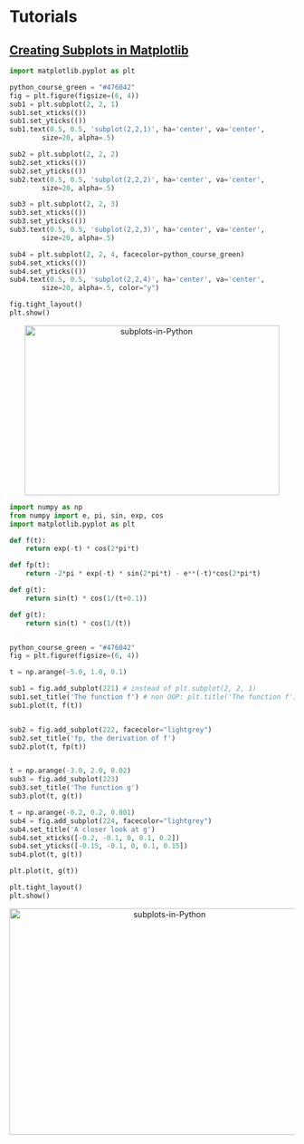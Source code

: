 # Tutorials

## [Creating Subplots in Matplotlib](https://python-course.eu/numerical-programming/creating-subplots-in-matplotlib.php)

```python
import matplotlib.pyplot as plt

python_course_green = "#476042"
fig = plt.figure(figsize=(6, 4))
sub1 = plt.subplot(2, 2, 1)
sub1.set_xticks(())
sub1.set_yticks(())
sub1.text(0.5, 0.5, 'subplot(2,2,1)', ha='center', va='center',
        size=20, alpha=.5)

sub2 = plt.subplot(2, 2, 2)
sub2.set_xticks(())
sub2.set_yticks(())
sub2.text(0.5, 0.5, 'subplot(2,2,2)', ha='center', va='center',
        size=20, alpha=.5)

sub3 = plt.subplot(2, 2, 3)
sub3.set_xticks(())
sub3.set_yticks(())
sub3.text(0.5, 0.5, 'subplot(2,2,3)', ha='center', va='center',
        size=20, alpha=.5)

sub4 = plt.subplot(2, 2, 4, facecolor=python_course_green)
sub4.set_xticks(())
sub4.set_yticks(())
sub4.text(0.5, 0.5, 'subplot(2,2,4)', ha='center', va='center',
        size=20, alpha=.5, color="y")

fig.tight_layout()
plt.show()
```

<p align="center">
  <a href="https://python-course.eu/numerical-programming/creating-subplots-in-matplotlib.php">
         <img src="https://user-images.githubusercontent.com/15319503/165600695-d58abf3e-082f-4732-930f-6ce2ff5c60c5.png" 
              width="450" height="300" alt="subplots-in-Python"/>
      </a>
</p>


```python
import numpy as np
from numpy import e, pi, sin, exp, cos
import matplotlib.pyplot as plt

def f(t):
    return exp(-t) * cos(2*pi*t)

def fp(t):
    return -2*pi * exp(-t) * sin(2*pi*t) - e**(-t)*cos(2*pi*t)

def g(t):
    return sin(t) * cos(1/(t+0.1))

def g(t):
    return sin(t) * cos(1/(t))


python_course_green = "#476042"
fig = plt.figure(figsize=(6, 4))

t = np.arange(-5.0, 1.0, 0.1)

sub1 = fig.add_subplot(221) # instead of plt.subplot(2, 2, 1)
sub1.set_title('The function f') # non OOP: plt.title('The function f')
sub1.plot(t, f(t))


sub2 = fig.add_subplot(222, facecolor="lightgrey")
sub2.set_title('fp, the derivation of f')
sub2.plot(t, fp(t))


t = np.arange(-3.0, 2.0, 0.02)
sub3 = fig.add_subplot(223)
sub3.set_title('The function g')
sub3.plot(t, g(t))

t = np.arange(-0.2, 0.2, 0.001)
sub4 = fig.add_subplot(224, facecolor="lightgrey")
sub4.set_title('A closer look at g')
sub4.set_xticks([-0.2, -0.1, 0, 0.1, 0.2])
sub4.set_yticks([-0.15, -0.1, 0, 0.1, 0.15])
sub4.plot(t, g(t))

plt.plot(t, g(t))

plt.tight_layout()
plt.show()
```

<p align="center">
  <a href="https://python-course.eu/numerical-programming/creating-subplots-in-matplotlib.php">
         <img src="https://python-course.eu/images/numerical-programming/creating-subplots-in-matplotlib_12.webp" 
              width="550" height="400" alt="subplots-in-Python"/>
      </a>
</p>

